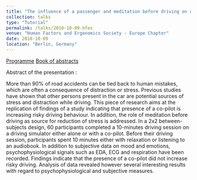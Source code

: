 ```yaml
---
title: "The influence of a passenger and meditation before driving on driving behaviour and emotions – a simulator study"
collection: talks
type: "Tutorial"
permalink: /talks/2018-10-09-hfes
venue: "Human Factors and Ergonomics Society - Europe Chapter"
date: 2018-10-09
location: "Berlin, Germany"
---
```


[Programme](https://www.hfes-europe.org/wp-content/uploads/2014/05/Programme2018.pdf)
[Book of abstracts](https://www.hfes-europe.org/wp-content/uploads/2014/05/AbstractsBerlin2018.pdf)

Abstract of the presentation :

More than 90% of road accidents can be tied back to human mistakes, which are often a consequence of distraction or stress. Previous studies have shown that other persons present in the car are potential sources of stress and distraction while driving. This piece of research aims at the replication of findings of a study indicating that presence of a co-pilot is increasing risky driving behaviour. In addition, the role of meditation before driving as source for reduction of stress is addressed. In a 2x2 between-subjects design, 60 participants completed a 10-minutes driving session on a driving simulator either alone or with a co-pilot. Before their driving session, participants spent 10 minutes either with relaxation or listening to an audiobook. In addition to subjective data on mood and emotions, psychophysiological signals such as EDA, ECG and respiration have been recorded. Findings indicate that the presence of a co-pilot did not increase risky driving. Analysis of data revealed however several interesting results with regard to psychophysiological and subjective measures.
